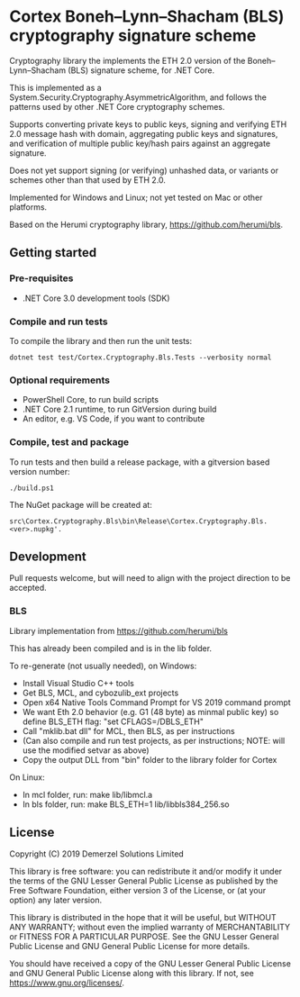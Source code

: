 # Cortex Boneh–Lynn–Shacham (BLS) cryptography signature scheme

Cryptography library the implements the ETH 2.0 version of the Boneh–Lynn–Shacham (BLS) signature scheme, for .NET Core.

This is implemented as a System.Security.Cryptography.AsymmetricAlgorithm, and follows the patterns used by other .NET Core cryptography schemes.

Supports converting private keys to public keys, signing and verifying ETH 2.0 message hash with domain, aggregating public keys and signatures, and verification of multiple public key/hash pairs against an aggregate signature.

Does not yet support signing (or verifying) unhashed data, or variants or schemes other than that used by ETH 2.0.

Implemented for Windows and Linux; not yet tested on Mac or other platforms.

Based on the Herumi cryptography library, https://github.com/herumi/bls.

## Getting started

### Pre-requisites

* .NET Core 3.0 development tools (SDK)

### Compile and run tests

To compile the library and then run the unit tests:

```
dotnet test test/Cortex.Cryptography.Bls.Tests --verbosity normal
```

### Optional requirements

* PowerShell Core, to run build scripts
* .NET Core 2.1 runtime, to run GitVersion during build
* An editor, e.g. VS Code, if you want to contribute

### Compile, test and package

To run tests and then build a release package, with a gitversion based version number:

```
./build.ps1
```

The NuGet package will be created at:

```
src\Cortex.Cryptography.Bls\bin\Release\Cortex.Cryptography.Bls.<ver>.nupkg'.
```

## Development

Pull requests welcome, but will need to align with the project direction to be accepted.

### BLS

Library implementation from https://github.com/herumi/bls

This has already been compiled and is in the lib folder.

To re-generate (not usually needed), on Windows:

* Install Visual Studio C++ tools
* Get BLS, MCL, and cybozulib_ext projects
* Open x64 Native Tools Command Prompt for VS 2019 command prompt
* We want Eth 2.0 behavior (e.g. G1 (48 byte) as minmal public key) so define BLS_ETH flag: "set CFLAGS=/DBLS_ETH"
* Call "mklib.bat dll" for MCL, then BLS, as per instructions
* (Can also compile and run test projects, as per instructions; NOTE: will use the modified setvar as above)
* Copy the output DLL from "bin" folder to the library folder for Cortex

On Linux:

* In mcl folder, run: make lib/libmcl.a
* In bls folder, run: make BLS_ETH=1 lib/libbls384_256.so

## License

Copyright (C) 2019 Demerzel Solutions Limited

This library is free software: you can redistribute it and/or modify it under the terms of the GNU Lesser General Public License as published by the Free Software Foundation, either version 3 of the License, or (at your option) any later version.

This library is distributed in the hope that it will be useful, but WITHOUT ANY WARRANTY; without even the implied warranty of MERCHANTABILITY or FITNESS FOR A PARTICULAR PURPOSE. See the GNU Lesser General Public License and GNU General Public License for more details.

You should have received a copy of the GNU Lesser General Public License and GNU General Public License along with this library. If not, see <https://www.gnu.org/licenses/>.
